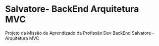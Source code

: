 # Salvatore- BackEnd Arquitetura MVC
Projeto da Missão de Aprendizado da Profissão Dev BackEnd Salvatore - Arquitetura MVC
